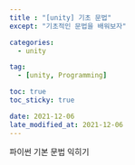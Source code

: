 ```yaml
---
title : "[unity] 기초 문법"
except: "기초적인 문법을 배워보자"

categories:
  - unity

tag:
  - [unity, Programming]

toc: true
toc_sticky: true

date: 2021-12-06
late_modified_at: 2021-12-06
---
```


파이썬 기본 문법 익히기
